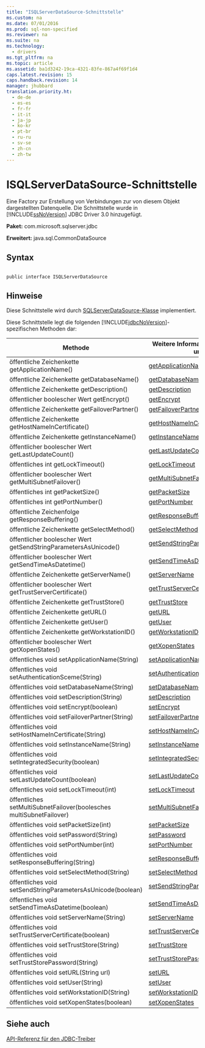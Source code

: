 ```yaml
---
title: "ISQLServerDataSource-Schnittstelle"
ms.custom: na
ms.date: 07/01/2016
ms.prod: sql-non-specified
ms.reviewer: na
ms.suite: na
ms.technology: 
  - drivers
ms.tgt_pltfrm: na
ms.topic: article
ms.assetid: ba1d3242-19ca-4321-83fe-867a4f69f1d4
caps.latest.revision: 15
caps.handback.revision: 14
manager: jhubbard
translation.priority.ht: 
  - de-de
  - es-es
  - fr-fr
  - it-it
  - ja-jp
  - ko-kr
  - pt-br
  - ru-ru
  - sv-se
  - zh-cn
  - zh-tw
---
```

# ISQLServerDataSource-Schnittstelle
  Eine Factory zur Erstellung von Verbindungen zur von diesem Objekt dargestellten Datenquelle. Die Schnittstelle wurde in [!INCLUDE[ssNoVersion](../content/includes/ssNoVersion_md.md)] JDBC Driver 3.0 hinzugefügt.  
  
 **Paket:** com.microsoft.sqlserver.jdbc  
  
 **Erweitert:** java.sql.CommonDataSource  
  
## Syntax  
  
```  
  
public interface ISQLServerDataSource  
```  
  
## Hinweise  
 Diese Schnittstelle wird durch [SQLServerDataSource-Klasse](../content/SQLServerDataSource-Class.md) implementiert.  
  
 Diese Schnittstelle legt die folgenden [!INCLUDE[jdbcNoVersion](../content/includes/jdbcNoVersion_md.md)]\-spezifischen Methoden dar:  
  
|Methode|Weitere Informationen finden Sie unter|  
|-------------|--------------------------------------------|  
|öffentliche Zeichenkette getApplicationName\(\)|[getApplicationName](../content/getApplicationName-Method--SQLServerDataSource-.md)|  
|öffentliche Zeichenkette getDatabaseName\(\)|[getDatabaseName](../content/getDatabaseName-Method--SQLServerDataSource-.md)|  
|öffentliche Zeichenkette getDescription\(\)|[getDescription](../content/getDescription-Method--SQLServerDataSource-.md)|  
|öffentlicher boolescher Wert getEncrypt\(\)|[getEncrypt](../content/getEncrypt-Method--SQLServerDataSource-.md)|  
|öffentliche Zeichenkette getFailoverPartner\(\)|[getFailoverPartner](../content/getFailoverPartner-Method--SQLServerDataSource-.md)|  
|öffentliche Zeichenkette getHostNameInCertificate\(\)|[getHostNameInCertificate](../content/getHostNameInCertificate-Method--SQLServerDataSource-.md)|  
|öffentliche Zeichenkette getInstanceName\(\)|[getInstanceName](../content/getInstanceName-Method--SQLServerDataSource-.md)|  
|öffentlicher boolescher Wert getLastUpdateCount\(\)|[getLastUpdateCount](../content/getLastUpdateCount-Method--SQLServerDataSource-.md)|  
|öffentliches int getLockTimeout\(\)|[getLockTimeout](../content/getLockTimeout-Method--SQLServerDataSource-.md)|  
|öffentlicher boolescher Wert getMultiSubnetFailover\(\)|[getMultiSubnetFailover](../content/getMultiSubnetFailover-Method--SQLServerDataSource-.md)|  
|öffentliches int getPacketSize\(\)|[getPacketSize](../content/getPacketSize-Method--SQLServerDataSource-.md)|  
|öffentliches int getPortNumber\(\)|[getPortNumber](../content/getPortNumber-Method--SQLServerDataSource-.md)|  
|öffentliche Zeichenfolge getResponseBuffering\(\)|[getResponseBuffering](../content/getResponseBuffering-Method--SQLServerDataSource-.md)|  
|öffentliche Zeichenkette getSelectMethod\(\)|[getSelectMethod](../content/getSelectMethod-Method--SQLServerDataSource-.md)|  
|öffentlicher boolescher Wert getSendStringParametersAsUnicode\(\)|[getSendStringParametersAsUnicode](../content/getSendStringParametersAsUnicode-Method--SQLServerDataSource-.md)|  
|öffentlicher boolescher Wert getSendTimeAsDatetime\(\)|[getSendTimeAsDatetime](../content/getSendTimeAsDatetime-Method--SQLServerDataSource-.md)|  
|öffentliche Zeichenkette getServerName\(\)|[getServerName](../content/getServerName-Method--SQLServerDataSource-.md)|  
|öffentlicher boolescher Wert getTrustServerCertificate\(\)|[getTrustServerCertificate](../content/getTrustServerCertificate-Method--SQLServerDataSource-.md)|  
|öffentliche Zeichenkette getTrustStore\(\)|[getTrustStore](../content/getTrustStore-Method--SQLServerDataSource-.md)|  
|öffentliche Zeichenkette getURL\(\)|[getURL](../content/getURL-Method--SQLServerDataSource-.md)|  
|öffentliche Zeichenkette getUser\(\)|[getUser](../content/getUser-Method--SQLServerDataSource-.md)|  
|öffentliche Zeichenkette getWorkstationID\(\)|[getWorkstationID](../content/getWorkstationID-Method--SQLServerDataSource-.md)|  
|öffentlicher boolescher Wert getXopenStates\(\)|[getXopenStates](../content/getXopenStates-Method--SQLServerDataSource-.md)|  
|öffentliches void setApplicationName\(String\)|[setApplicationName](../content/setApplicationName-Method--SQLServerDataSource-.md)|  
|öffentliches void setAuthenticationSceme\(String\)|[setAuthenticationSceme](../content/setAuthenticationScheme--SQLServerDataSource-.md)|  
|öffentliches void setDatabaseName\(String\)|[setDatabaseName](../content/setDatabaseName-Method--SQLServerDataSource-.md)|  
|öffentliches void setDescription\(String\)|[setDescription](../content/setDescription-Method--SQLServerDataSource-.md)|  
|öffentliches void setEncrypt\(boolean\)|[setEncrypt](../content/setEncrypt-Method--SQLServerDataSource-.md)|  
|öffentliches void setFailoverPartner\(String\)|[setFailoverPartner](../content/setFailoverPartner-Method--SQLServerDataSource-.md)|  
|öffentliches void setHostNameInCertificate\(String\)|[setHostNameInCertificate](../content/setHostNameInCertificate-Method--SQLServerDataSource-.md)|  
|öffentliches void setInstanceName\(String\)|[setInstanceName](../content/setInstanceName-Method--SQLServerDataSource-.md)|  
|öffentliches void setIntegratedSecurity\(boolean\)|[setIntegratedSecurity](../content/setIntegratedSecurity-Method--SQLServerDataSource-.md)|  
|öffentliches void setLastUpdateCount\(boolean\)|[setLastUpdateCount](../content/setLastUpdateCount-Method--SQLServerDataSource-.md)|  
|öffentliches void setLockTimeout\(int\)|[setLockTimeout](../content/setLockTimeout-Method--SQLServerDataSource-.md)|  
|öffentliches setMultiSubnetFailover\(boolesches multiSubnetFailover\)|[setMultiSubnetFailover](../content/setMultiSubnetFailover-Method--SQLServerDataSource-.md)|  
|öffentliches void setPacketSize\(int\)|[setPacketSize](../content/setPacketSize-Method--SQLServerDataSource-.md)|  
|öffentliches void setPassword\(String\)|[setPassword](../content/setPassword-Method--SQLServerDataSource-.md)|  
|öffentliches void setPortNumber\(int\)|[setPortNumber](../content/setPortNumber-Method--SQLServerDataSource-.md)|  
|öffentliches void setResponseBuffering\(String\)|[setResponseBuffering](../content/setResponseBuffering-Method--SQLServerDataSource-.md)|  
|öffentliches void setSelectMethod\(String\)|[setSelectMethod](../content/setSelectMethod-Method--SQLServerDataSource-.md)|  
|öffentliches void setSendStringParametersAsUnicode\(boolean\)|[setSendStringParametersAsUnicode](../content/setSendStringParametersAsUnicode-Method--SQLServerDataSource-.md)|  
|öffentliches void setSendTimeAsDatetime\(boolean\)|[setSendTimeAsDatetime](../content/setSendTimeAsDatetime-Method--SQLServerDataSource-.md)|  
|öffentliches void setServerName\(String\)|[setServerName](../content/setServerName-Method--SQLServerDataSource-.md)|  
|öffentliches void setTrustServerCertificate\(boolean\)|[setTrustServerCertificate](../content/setTrustServerCertificate-Method--SQLServerDataSource-.md)|  
|öffentliches void setTrustStore\(String\)|[setTrustStore](../content/setTrustStore-Method--SQLServerDataSource-.md)|  
|öffentliches void setTrustStorePassword\(String\)|[setTrustStorePassword](../content/setTrustStorePassword-Method--SQLServerDataSource-.md)|  
|öffentliches void setURL\(String url\)|[setURL](../content/setURL-Method--SQLServerDataSource-.md)|  
|öffentliches void setUser\(String\)|[setUser](../content/setUser-Method--SQLServerDataSource-.md)|  
|öffentliches void setWorkstationID\(String\)|[setWorkstationID](../content/setWorkstationID-Method--SQLServerDataSource-.md)|  
|öffentliches void setXopenStates\(boolean\)|[setXopenStates](../content/setXopenStates-Method--SQLServerDataSource-.md)|  
  
## Siehe auch  
 [API-Referenz für den JDBC-Treiber](../content/JDBC-Driver-API-Reference.md)  
  
  
